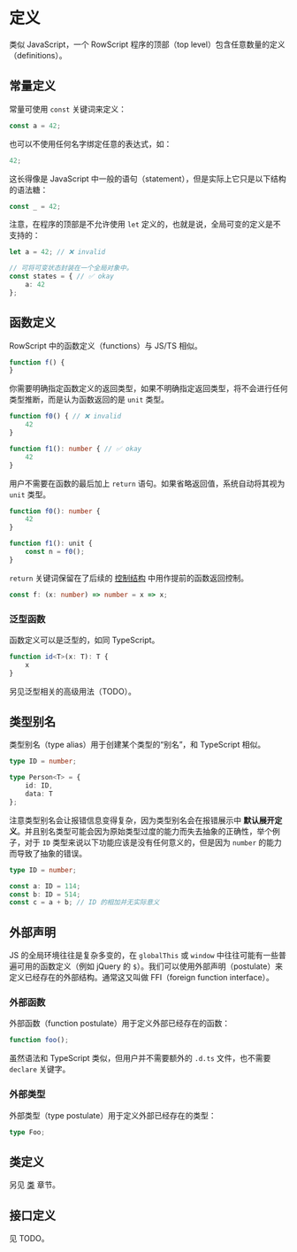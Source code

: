 # 定义

类似 JavaScript，一个 RowScript 程序的顶部（top level）包含任意数量的定义（definitions）。

## 常量定义

常量可使用 `const` 关键词来定义：

```ts
const a = 42;
```

也可以不使用任何名字绑定任意的表达式，如：

```ts
42;
```

这长得像是 JavaScript 中一般的语句（statement），但是实际上它只是以下结构的语法糖：

```ts
const _ = 42;
```

注意，在程序的顶部是不允许使用 `let` 定义的，也就是说，全局可变的定义是不支持的：

```ts
let a = 42; // ❌ invalid

// 可将可变状态封装在一个全局对象中。
const states = { // ✅ okay
    a: 42
};
```

## 函数定义

RowScript 中的函数定义（functions）与 JS/TS 相似。

```ts
function f() {
}
```

你需要明确指定函数定义的返回类型，如果不明确指定返回类型，将不会进行任何类型推断，而是认为函数返回的是 `unit` 类型。

```ts
function f0() { // ❌ invalid
    42
}

function f1(): number { // ✅ okay
    42
}
```

用户不需要在函数的最后加上 `return` 语句。如果省略返回值，系统自动将其视为 `unit` 类型。

```ts
function f0(): number {
    42
}

function f1(): unit {
    const n = f0();
}
```

`return` 关键词保留在了后续的 [控制结构] 中用作提前的函数返回控制。

[控制结构]: ./control#if

```ts
const f: (x: number) => number = x => x;
```

### 泛型函数

函数定义可以是泛型的，如同 TypeScript。

```ts
function id<T>(x: T): T {
    x
}
```

另见泛型相关的高级用法（TODO）。

## 类型别名

类型别名（type alias）用于创建某个类型的“别名”，和 TypeScript 相似。

```ts
type ID = number;

type Person<T> = {
    id: ID,
    data: T
};
```

注意类型别名会让报错信息变得复杂，因为类型别名会在报错展示中 **默认展开定义**。并且别名类型可能会因为原始类型过度的能力而失去抽象的正确性，举个例子，对于
`ID` 类型来说以下功能应该是没有任何意义的，但是因为 `number` 的能力而导致了抽象的错误。

```ts
type ID = number;

const a: ID = 114;
const b: ID = 514;
const c = a + b; // ID 的相加并无实际意义
```

## 外部声明

JS 的全局环境往往是复杂多变的，在 `globalThis` 或 `window` 中往往可能有一些普遍可用的函数定义（例如 jQuery 的
`$`）。我们可以使用外部声明（postulate）来定义已经存在的外部结构。通常这又叫做 FFI（foreign function interface）。

### 外部函数

外部函数（function postulate）用于定义外部已经存在的函数：

```ts
function foo();
```

虽然语法和 TypeScript 类似，但用户并不需要额外的 `.d.ts` 文件，也不需要 `declare` 关键字。

### 外部类型

外部类型（type postulate）用于定义外部已经存在的类型：

```ts
type Foo;
```

## 类定义

另见 [类](./class) 章节。

## 接口定义

见 TODO。
